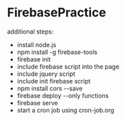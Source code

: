 # FirebasePractice

additional steps:
- install node.js
- npm install -g firebase-tools
- firebase init
- include firebase script into the page
- include jquery script
- include init firebase script
- npm install cors --save
- firebase deploy --only functions
- firebase serve
- start a cron job using cron-job.org
